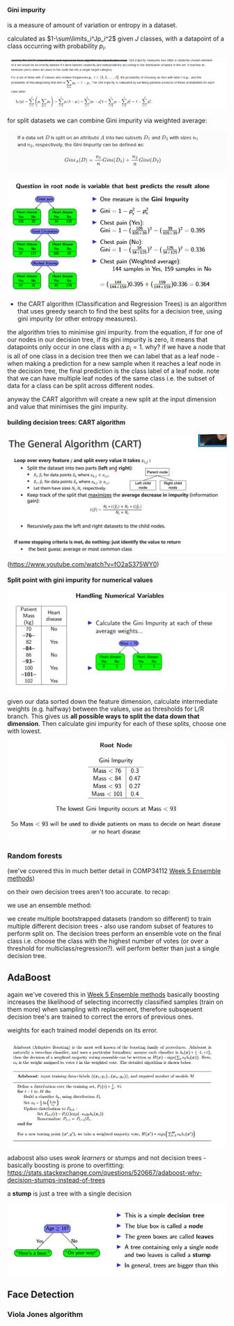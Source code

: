 
#### Gini impurity

is a measure of amount of variation or entropy in a dataset.

calculated as $1-\sum\limits_i^Jp_i^2$ given $J$ classes, with a datapoint of a class occurring with probability $p_i$.

![](misc/Pasted%20image%2020240503010958.png)

for split datasets we can combine Gini impurity via weighted average:

![](misc/Pasted%20image%2020240503011042.png)

![](misc/Pasted%20image%2020240503011102.png)


- the CART algorithm (Classification and Regression Trees) is an algorithm that uses greedy search to find the best splits for a decision tree, using gini impurity (or other entropy measures).

the algorithm tries to minimise gini impurity. from the equation, if for one of our nodes in our decision tree, if its gini impurity is zero, it means that datapoints only occur in one class with a $p_i=1$. why? if we have a node that is all of one class in a decision tree then we can label that as a leaf node - when making a prediction for a new sample when it reaches a leaf node in the decision tree, the final prediction is the class label of a leaf node. note that we can have multiple leaf nodes of the same class i.e. the subset of data for a class can be split across different nodes.


anyway the CART algorithm will create a new split at the input dimension and value that minimises the gini impurity.


#### building decision trees: CART algorithm

![](misc/Pasted%20image%2020240503013802.png)

(https://www.youtube.com/watch?v=fO2aS375WY0)

#### Split point with gini impurity for numerical values

![](misc/Pasted%20image%2020240503015919.png)

given our data sorted down the feature dimension, calculate intermediate weights (e.g. halfway) between the values, use as thresholds for L/R branch. This gives us **all possible ways to split the data down that dimension**.
Then calculate gini impurity for each of these splits, choose one with lowest.

![](misc/Pasted%20image%2020240503020122.png)

### Random forests

(we've covered this in much better detail in COMP34112 [Week 5 Ensemble methods](../COMP34112%20Mathematical%20topics%20in%20machine%20learning/Week%205%20Ensemble%20methods.md))

on their own decision trees aren't too accurate. to recap:

we use an ensemble method:

we create multiple bootstrapped datasets (random so different) to train multiple different decision trees - also use random subset of features to perform split on. The decision trees perform an ensemble vote on the final class i.e. choose the class with the highest number of votes (or over a threshold for multiclass/regression?). will perform better than just a single decision tree.


## AdaBoost

again we've covered this in [Week 5 Ensemble methods](../COMP34112%20Mathematical%20topics%20in%20machine%20learning/Week%205%20Ensemble%20methods.md)
basically boosting increases the likelihood of selecting incorrectly classified samples (train on them more) when sampling with replacement, therefore subsqeuent decision tree's are trained to correct the errors of previous ones.

weights for each trained model depends on its error.

![](misc/Pasted%20image%2020240503021621.png)


adaboost also uses *weak learners* or stumps and not decision trees - basically boosting is prone to overfitting:
https://stats.stackexchange.com/questions/520667/adaboost-why-decision-stumps-instead-of-trees

a **stump** is just a tree with a single decision

![](misc/Pasted%20image%2020240503021751.png)


## Face Detection



### Viola Jones algorithm

